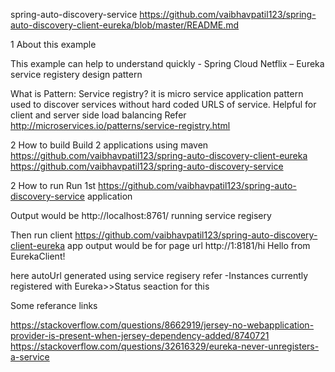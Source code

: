 spring-auto-discovery-service
https://github.com/vaibhavpatil123/spring-auto-discovery-client-eureka/blob/master/README.md

1 About this example 

This example can help to understand quickly - Spring Cloud Netflix – Eureka service registery design pattern 

What is Pattern: Service registry?
it is micro service application pattern used to discover services without hard coded URLS of service. Helpful for client and server side load balancing 
Refer 
http://microservices.io/patterns/service-registry.html



2 How to build 
Build 2 applications using maven 
https://github.com/vaibhavpatil123/spring-auto-discovery-client-eureka 
https://github.com/vaibhavpatil123/spring-auto-discovery-service 

2 How to run 
Run 1st https://github.com/vaibhavpatil123/spring-auto-discovery-service  application 

Output would be 
http://localhost:8761/ running service regisery 


Then run client https://github.com/vaibhavpatil123/spring-auto-discovery-client-eureka app 
output would be for page url http://<autoUrl>1:8181/hi 
  Hello from EurekaClient!
  
  here autoUrl generated using service regisery refer -Instances currently registered with Eureka>>Status seaction for this 
  
  Some referance links 
  

https://stackoverflow.com/questions/8662919/jersey-no-webapplication-provider-is-present-when-jersey-dependency-added/8740721
https://stackoverflow.com/questions/32616329/eureka-never-unregisters-a-service
 
